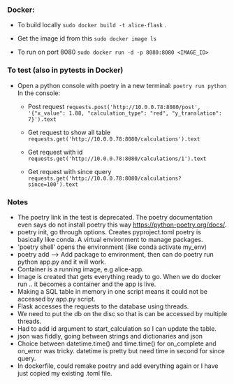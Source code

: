 ### Docker:
- To build locally
`sudo docker build -t alice-flask` .

- Get the image id from this
`sudo docker image ls`

- To run on port 8080
`sudo docker run -d -p 8080:8080 <IMAGE_ID>`

### To test (also in pytests in Docker)
- Open a python console with poetry in a new terminal: `poetry run python`
	In the console:
	- Post request
	`requests.post('http://10.0.0.78:8080/post', '{"x_value": 1.88, "calculation_type": "red", "y_translation": 7}').text`

	- Get request to show all table
	`requests.get('http://10.0.0.78:8080/calculations').text`

	- Get request with id
	`requests.get('http://10.0.0.78:8080/calculations/1').text`

	- Get request with since query
	`requests.get('http://10.0.0.78:8080/calculations?since=100').text`


### Notes
- The poetry link in the test is deprecated. The poetry
   documentation even says do not install poetry this way
   https://python-poetry.org/docs/.
- poetry init, go through options. Creates pyproject.toml poetry is
   basically like conda. A virtual environment to manage packages.
- 'poetry shell' opens the environment (like conda activate my_env)
- poetry add <package name> --> Add package to environment, then can do
   poetry run python app.py and it will work.
- Container is a running image, e.g alice-app.
- Image is created that gets everything ready to go. When we do docker
   run .. it becomes a container and the app is live.
- Making a SQL table in memory in one script means it could not be
   accessed by app.py script.
- Flask accesses the requests to the database using threads.
- We need to put the db on the disc so that is can be accessed by
   multiple threads.
- Had to add id argument to start_calculation so I can update the table.
- json was fiddly, going between strings and dictionaries and json
- Choice between datetime.time() and time.time() for on_complete and
   on_error was tricky. datetime is pretty but need time in second for
   since query.
- In dockerfile, could remake poetry and add everything again or I have
   just copied my existing .toml file.

